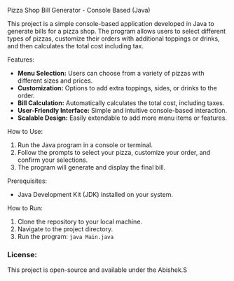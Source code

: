 
Pizza Shop Bill Generator - Console Based (Java)

This project is a simple console-based application developed in Java to generate bills for a pizza shop. The program allows users to select different types of pizzas, customize their orders with additional toppings or drinks, and then calculates the total cost including tax. 

Features:
- **Menu Selection:** Users can choose from a variety of pizzas with different sizes and prices.
- **Customization:** Options to add extra toppings, sides, or drinks to the order.
- **Bill Calculation:** Automatically calculates the total cost, including taxes.
- **User-Friendly Interface:** Simple and intuitive console-based interaction.
- **Scalable Design:** Easily extendable to add more menu items or features.

How to Use:
1. Run the Java program in a console or terminal.
2. Follow the prompts to select your pizza, customize your order, and confirm your selections.
3. The program will generate and display the final bill.

Prerequisites:
- Java Development Kit (JDK) installed on your system.

How to Run:
1. Clone the repository to your local machine.
2. Navigate to the project directory.
4. Run the program: `java Main.java`

### License:
This project is open-source and available under the Abishek.S
